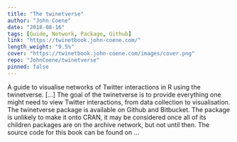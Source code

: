 ```yaml
---
title: "The twinetverse"
author: "John Coene"
date: "2018-08-16"
tags: [Guide, Network, Package, Github]
link: "https://twinetbook.john-coene.com/"
length_weight: "9.5%"
cover: "https://twinetbook.john-coene.com/images/cover.png"
repo: "JohnCoene/twinetverse"
pinned: false
---
```


A guide to visualise networks of Twitter interactions in R using the twinetverse. [...] The goal of the twinetverse is to provide everything one might need to view Twitter interactions, from data collection to visualisation. The twinetverse package is available on Github and Bitbucket. The package is unlikely to make it onto CRAN, it may be considered once all of its children packages are on the archive network, but not until then. The source code for this book can be found on ...
